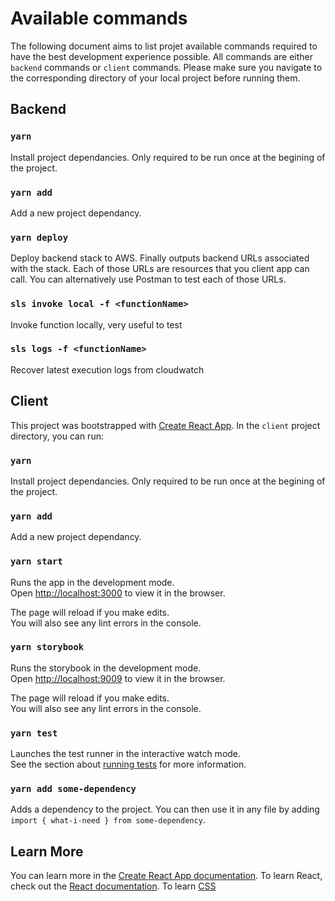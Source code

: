 # Available commands

The following document aims to list projet available commands required to have the best development experience possible.
All commands are either `backend` commands or `client` commands. Please make sure you navigate to the corresponding directory of your local project before running them.

## Backend

### `yarn`

Install project dependancies. Only required to be run once at the begining of the project.

### `yarn add`

Add a new project dependancy.

### `yarn deploy`

Deploy backend stack to AWS.
Finally outputs backend URLs associated with the stack. Each of those URLs are resources that you client app can call.
You can alternatively use Postman to test each of those URLs.

### `sls invoke local -f <functionName>`

Invoke function locally, very useful to test

### `sls logs -f <functionName>`

Recover latest execution logs from cloudwatch

## Client

This project was bootstrapped with [Create React App](https://github.com/facebook/create-react-app).
In the `client` project directory, you can run:

### `yarn`

Install project dependancies. Only required to be run once at the begining of the project.

### `yarn add`

Add a new project dependancy.

### `yarn start`

Runs the app in the development mode.<br>
Open [http://localhost:3000](http://localhost:3000) to view it in the browser.

The page will reload if you make edits.<br>
You will also see any lint errors in the console.

### `yarn storybook`

Runs the storybook in the development mode.<br>
Open [http://localhost:9009](http://localhost:9009) to view it in the browser.

The page will reload if you make edits.<br>
You will also see any lint errors in the console.

### `yarn test`

Launches the test runner in the interactive watch mode.<br>
See the section about [running tests](https://facebook.github.io/create-react-app/docs/running-tests) for more information.

### `yarn add some-dependency`

Adds a dependency to the project. You can then use it in any file by adding `import { what-i-need } from some-dependency`.

## Learn More

You can learn more in the [Create React App documentation](https://facebook.github.io/create-react-app/docs/getting-started).
To learn React, check out the [React documentation](https://reactjs.org/).
To learn [CSS](https://www.w3schools.com/css/)
